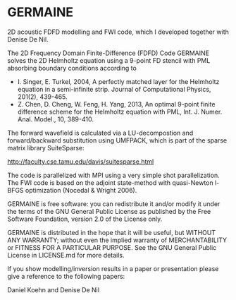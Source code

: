 # GERMAINE

2D acoustic FDFD modelling and FWI code, which I developed together with Denise De Nil.

The 2D Frequency Domain Finite-Difference (FDFD) Code GERMAINE solves the 2D Helmholtz equation using a 9-point FD stencil with PML absorbing boundary conditions according to 

- I. Singer, E. Turkel, 2004, A perfectly matched layer for the Helmholtz equation in a semi-infinite strip. Journal of Computational Physics, 201(2), 439-465.
- Z. Chen, D. Cheng, W. Feng, H. Yang, 2013, An optimal 9-point finite difference scheme for the Helmholtz equation with PML, Int. J. Numer. Anal. Model., 10, 389-410. 

The forward wavefield is calculated via a LU-decompostion and forward/backward substitution using UMFPACK, which is part of the sparse matrix library SuiteSparse:

http://faculty.cse.tamu.edu/davis/suitesparse.html

The code is parallelized with MPI using a very simple shot parallelization. The FWI code is based on the adjoint state-method with quasi-Newton l-BFGS optimization (Nocedal & Wright 2006).

GERMAINE is free software: you can redistribute it and/or modify it under the terms of the GNU General Public License as published by the Free Software Foundation, version 2.0 of the License only.

GERMAINE is distributed in the hope that it will be useful, but WITHOUT ANY WARRANTY; without even the implied warranty of MERCHANTABILITY or FITNESS FOR A PARTICULAR PURPOSE. See the GNU General 
Public License in LICENSE.md for more details.

If you show modelling/inversion results in a paper or presentation please give a reference to the following papers:


Daniel Koehn and Denise De Nil
